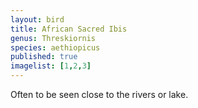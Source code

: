 ```yaml
---
layout: bird
title: African Sacred Ibis
genus: Threskiornis
species: aethiopicus
published: true
imagelist: [1,2,3]
---
```


Often to be seen close to the rivers or lake.
